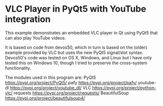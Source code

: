 # VLC Player in PyQt5 with YouTube integration
This example demonstrates an embedded VLC player in Qt using PyQt5 that can also play YouTube videos.

It is based on code from devos50, which in turn is based on the (older) example provided by VLC but uses the new PyQt5 signal/slot syntax.
Devos50's code was tested on OS X, Windows, and Linux but I have only tested this on Windows 10, though I tried to preserve the cross-system functionality.

The modules used in this program are:
PyQt5			https://pypi.org/project/PyQt5/
pafy			https://pypi.org/project/pafy/
youtube-dl		https://pypi.org/project/youtube_dl/
VLC			https://pypi.org/project/python-vlc/
requests		https://pypi.org/project/requests/
BeautifulSoup		https://pypi.org/project/beautifulsoup4/